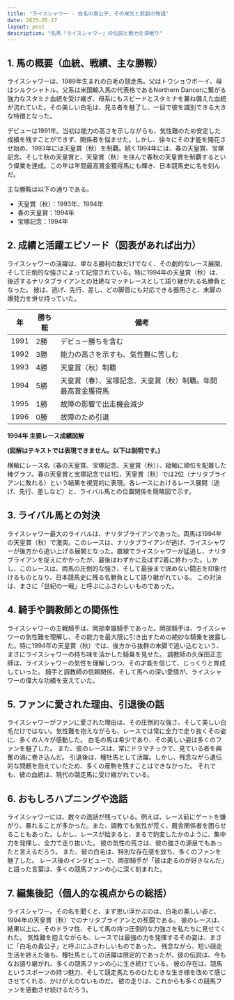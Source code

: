 ```yaml
---
title: "ライスシャワー - 白毛の貴公子、その栄光と悲劇の物語"
date: 2025-05-17
layout: post
description: "名馬『ライスシャワー』の伝説と魅力を深堀り"
---
```


## 1. 馬の概要（血統、戦績、主な勝鞍）

ライスシャワーは、1989年生まれの白毛の競走馬。父はトウショウボーイ、母はシルクシャトル。父系は米国輸入馬の代表格であるNorthern Dancerに繋がる強力なスタミナ血統を受け継ぎ、母系にもスピードとスタミナを兼ね備えた血統が流れていた。その美しい白毛は、見る者を魅了し、一目で彼を識別できる大きな特徴となった。

デビューは1991年。当初は能力の高さを示しながらも、気性難のため安定した成績を残すことができず、関係者を悩ませた。しかし、徐々にその才能を開花させ始め、1993年には天皇賞（秋）を制覇。続く1994年には、春の天皇賞、宝塚記念、そして秋の天皇賞と、天皇賞（秋）を挟んで春秋の天皇賞を制覇するという偉業を達成。この年は年間最高賞金獲得馬にも輝き、日本競馬史に名を刻んだ。

主な勝鞍は以下の通りである。

* 天皇賞（秋）：1993年、1994年
* 春の天皇賞：1994年
* 宝塚記念：1994年


## 2. 成績と活躍エピソード（図表があれば出力）

ライスシャワーの活躍は、単なる勝利の数だけでなく、その劇的なレース展開、そして圧倒的な強さによって記憶されている。特に1994年の天皇賞（秋）は、後述するナリタブライアンとの壮絶なマッチレースとして語り継がれる名勝負となった。  彼は、逃げ、先行、差し、どの脚質にも対応できる器用さと、末脚の爆発力を併せ持っていた。

| 年 | 勝ち鞍 | 備考 |
|---|---|---|
| 1991 | 2勝 | デビュー勝ちを含む |
| 1992 | 3勝 | 能力の高さを示すも、気性難に苦しむ |
| 1993 | 4勝 | 天皇賞（秋）制覇 |
| 1994 | 5勝 | 天皇賞（春）、宝塚記念、天皇賞（秋）制覇。年間最高賞金獲得馬 |
| 1995 | 1勝 |  故障の影響で出走機会減少 |
| 1996 | 0勝 | 故障のため引退 |


**1994年 主要レース成績図解**

**(図解はテキストでは表現できません。以下は説明です。)**

横軸にレース名（春の天皇賞、宝塚記念、天皇賞（秋））、縦軸に順位を配置した棒グラフ。春の天皇賞と宝塚記念では1位、天皇賞（秋）では2位（ナリタブライアンに敗れる）という結果を視覚的に表現。各レースにおけるレース展開（逃げ、先行、差しなど）と、ライバル馬との位置関係を簡略図で示す。


## 3. ライバル馬との対決

ライスシャワー最大のライバルは、ナリタブライアンであった。両馬は1994年の天皇賞（秋）で激突。このレースは、ナリタブライアンが逃げ、ライスシャワーが後方から追い上げる展開となった。直線でライスシャワーが猛追し、ナリタブライアンを捉えにかかったが、最後はわずかに及ばず2着に終わった。しかし、このレースは、両馬の圧倒的な強さ、そして最後まで諦めない闘志を印象付けるものとなり、日本競馬史に残る名勝負として語り継がれている。  この対決は、まさに「世紀の一戦」と呼ぶにふさわしいものであった。


## 4. 騎手や調教師との関係性

ライスシャワーの主戦騎手は、岡部幸雄騎手であった。岡部騎手は、ライスシャワーの気性難を理解し、その能力を最大限に引き出すための絶妙な騎乗を披露した。特に1994年の天皇賞（秋）では、後方から抜群の末脚で追い込むという、まさにライスシャワーの持ち味を活かした騎乗を見せた。  調教師の久保田正志師は、ライスシャワーの気性を理解しつつ、その才能を信じて、じっくりと育成していった。  騎手と調教師の信頼関係、そして馬への深い愛情が、ライスシャワーの偉大な功績を支えていた。


## 5. ファンに愛された理由、引退後の話

ライスシャワーがファンに愛された理由は、その圧倒的な強さ、そして美しい白毛だけではない。気性難を抱えながらも、レースでは常に全力で走り抜くその姿に、多くの人々が感動した。  白毛の馬は希少であり、その美しい姿は多くのファンを魅了した。  また、彼のレースは、常にドラマチックで、見ている者を興奮の渦に巻き込んだ。  引退後は、種牡馬として活躍。しかし、残念ながら遺伝的な問題を抱えていたため、多くの産駒を残すことはできなかった。  それでも、彼の血統は、現代の競走馬に受け継がれている。


## 6. おもしろハプニングや逸話

ライスシャワーには、数々の逸話が残っている。例えば、レース前にゲートを嫌がり、暴れることが多かった。また、調教でも気性が荒く、厩舎関係者を困らせることもあった。しかし、レースが始まると、まるで豹変したかのように、集中力を発揮し、全力で走り抜いた。  彼の気性の荒さは、彼の強さの源泉でもあったと言えるだろう。  また、彼の白毛は、特別な存在感を放ち、多くのファンを魅了した。  レース後のインタビューで、岡部騎手が「彼は走るのが好きなんだ」と語った言葉は、多くの競馬ファンの心に深く刻まれた。


## 7. 編集後記（個人的な視点からの総括）

ライスシャワー。その名を聞くと、まず思い浮かぶのは、白毛の美しい姿と、1994年の天皇賞（秋）でのナリタブライアンとの死闘である。  彼のレースは、結果以上に、そのドラマ性、そして馬の持つ圧倒的な力強さを私たちに見せてくれた。  気性難を抱えながらも、レースでは最強の力を発揮するその姿は、まさに「白毛の貴公子」と呼ぶにふさわしいものであった。  残念ながら、短い競走生活を終えた後も、種牡馬としての活躍は限定的であったが、彼の伝説は、今もなお語り継がれ、多くの競馬ファンの心に生き続けている。  彼の存在は、競馬というスポーツの持つ魅力、そして競走馬たちのひたむきな生き様を改めて感じさせてくれる、かけがえのないものだ。  彼の走りは、これからも多くの競馬ファンを感動させ続けるだろう。
